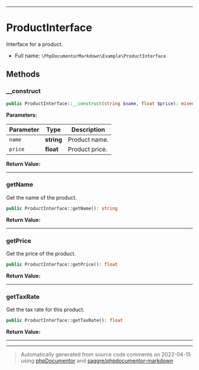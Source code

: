 ***

# ProductInterface

Interface for a product.



* Full name: `\PhpDocumentorMarkdown\Example\ProductInterface`



## Methods


### __construct



```php
public ProductInterface::__construct(string $name, float $price): mixed
```








**Parameters:**

| Parameter | Type | Description |
|-----------|------|-------------|
| `name` | **string** | Product name. |
| `price` | **float** | Product price. |


**Return Value:**





***

### getName

Get the name of the product.

```php
public ProductInterface::getName(): string
```









**Return Value:**





***

### getPrice

Get the price of the product.

```php
public ProductInterface::getPrice(): float
```









**Return Value:**





***

### getTaxRate

Get the tax rate for this product.

```php
public ProductInterface::getTaxRate(): float
```









**Return Value:**





***


***
> Automatically generated from source code comments on 2022-04-15 using [phpDocumentor](http://www.phpdoc.org/) and [saggre/phpdocumentor-markdown](https://github.com/Saggre/phpDocumentor-markdown)
